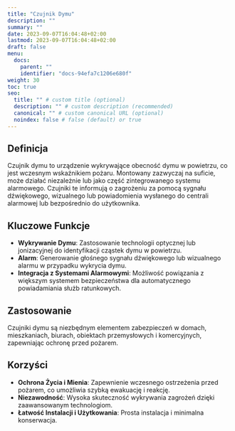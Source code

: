 ```yaml
---
title: "Czujnik Dymu"
description: ""
summary: ""
date: 2023-09-07T16:04:48+02:00
lastmod: 2023-09-07T16:04:48+02:00
draft: false
menu:
  docs:
    parent: ""
    identifier: "docs-94efa7c1206e680f"
weight: 30
toc: true
seo:
  title: "" # custom title (optional)
  description: "" # custom description (recommended)
  canonical: "" # custom canonical URL (optional)
  noindex: false # false (default) or true
---
```


## Definicja

Czujnik dymu to urządzenie wykrywające obecność dymu w powietrzu, co jest wczesnym wskaźnikiem pożaru. Montowany zazwyczaj na suficie, może działać niezależnie lub jako część zintegrowanego systemu alarmowego. Czujniki te informują o zagrożeniu za pomocą sygnału dźwiękowego, wizualnego lub powiadomienia wysłanego do centrali alarmowej lub bezpośrednio do użytkownika.

## Kluczowe Funkcje

- **Wykrywanie Dymu**: Zastosowanie technologii optycznej lub jonizacyjnej do identyfikacji cząstek dymu w powietrzu.
- **Alarm**: Generowanie głośnego sygnału dźwiękowego lub wizualnego alarmu w przypadku wykrycia dymu.
- **Integracja z Systemami Alarmowymi**: Możliwość powiązania z większym systemem bezpieczeństwa dla automatycznego powiadamiania służb ratunkowych.

## Zastosowanie

Czujniki dymu są niezbędnym elementem zabezpieczeń w domach, mieszkaniach, biurach, obiektach przemysłowych i komercyjnych, zapewniając ochronę przed pożarem.

## Korzyści

- **Ochrona Życia i Mienia**: Zapewnienie wczesnego ostrzeżenia przed pożarem, co umożliwia szybką ewakuację i reakcję.
- **Niezawodność**: Wysoka skuteczność wykrywania zagrożeń dzięki zaawansowanym technologiom.
- **Łatwość Instalacji i Użytkowania**: Prosta instalacja i minimalna konserwacja.
